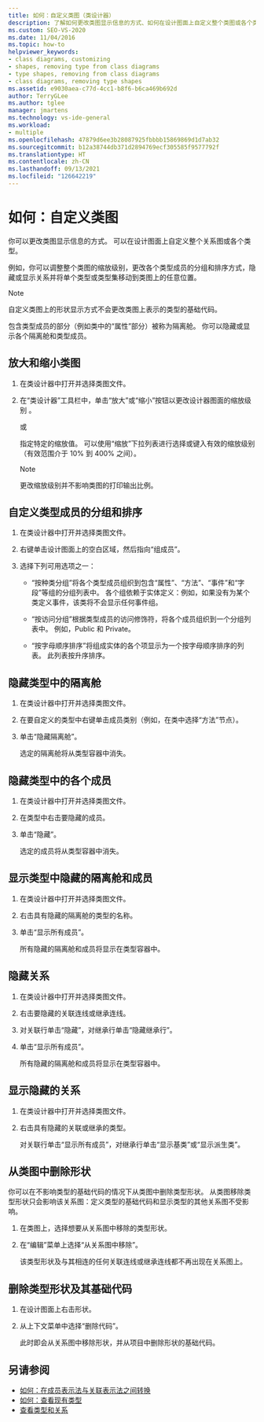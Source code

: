 ```yaml
---
title: 如何：自定义类图（类设计器）
description: 了解如何更改类图显示信息的方式、如何在设计图面上自定义整个类图或各个类型。
ms.custom: SEO-VS-2020
ms.date: 11/04/2016
ms.topic: how-to
helpviewer_keywords:
- class diagrams, customizing
- shapes, removing type from class diagrams
- type shapes, removing from class diagrams
- class diagrams, removing type shapes
ms.assetid: e9030aea-c77d-4cc1-b8f6-b6ca469b692d
author: TerryGLee
ms.author: tglee
manager: jmartens
ms.technology: vs-ide-general
ms.workload:
- multiple
ms.openlocfilehash: 47879d6ee3b28087925fbbbb15869869d1d7ab32
ms.sourcegitcommit: b12a38744db371d2894769ecf305585f9577792f
ms.translationtype: HT
ms.contentlocale: zh-CN
ms.lasthandoff: 09/13/2021
ms.locfileid: "126642219"
---
```

# <a name="how-to-customize-class-diagrams"></a>如何：自定义类图

你可以更改类图显示信息的方式。 可以在设计图面上自定义整个关系图或各个类型。

例如，你可以调整整个类图的缩放级别，更改各个类型成员的分组和排序方式，隐藏或显示关系并将单个类型或类型集移动到类图上的任意位置。

> [!NOTE]
> 自定义类图上的形状显示方式不会更改类图上表示的类型的基础代码。

包含类型成员的部分（例如类中的“属性”部分）被称为隔离舱。 你可以隐藏或显示各个隔离舱和类型成员。

## <a name="zoom-in-and-out-of-the-class-diagram"></a>放大和缩小类图

1. 在类设计器中打开并选择类图文件。

2. 在“类设计器”工具栏中，单击“放大”或“缩小”按钮以更改设计器图面的缩放级别  。

     或

     指定特定的缩放值。 可以使用“缩放”下拉列表进行选择或键入有效的缩放级别（有效范围介于 10% 到 400% 之间）。

    > [!NOTE]
    > 更改缩放级别并不影响类图的打印输出比例。

## <a name="customize-grouping-and-sorting-of-type-members"></a>自定义类型成员的分组和排序

1. 在类设计器中打开并选择类图文件。

2. 右键单击设计图面上的空白区域，然后指向“组成员”。

3. 选择下列可用选项之一：

    - “按种类分组”将各个类型成员组织到包含“属性”、“方法”、“事件”和“字段”等组的分组列表中。 各个组依赖于实体定义：例如，如果没有为某个类定义事件，该类将不会显示任何事件组。

    - “按访问分组”根据类型成员的访问修饰符，将各个成员组织到一个分组列表中。 例如，Public 和 Private。

    - “按字母顺序排序”将组成实体的各个项显示为一个按字母顺序排序的列表。 此列表按升序排序。

## <a name="hide-compartments-on-a-type"></a>隐藏类型中的隔离舱

1. 在类设计器中打开并选择类图文件。

2. 在要自定义的类型中右键单击成员类别（例如，在类中选择“方法”节点）。

3. 单击“隐藏隔离舱”。

     选定的隔离舱将从类型容器中消失。

## <a name="hide-individual-members-on-a-type"></a>隐藏类型中的各个成员

1. 在类设计器中打开并选择类图文件。

2. 在类型中右击要隐藏的成员。

3. 单击“隐藏”。

     选定的成员将从类型容器中消失。

## <a name="show-hidden-compartments-and-members-on-a-type"></a>显示类型中隐藏的隔离舱和成员

1. 在类设计器中打开并选择类图文件。

2. 右击具有隐藏的隔离舱的类型的名称。

3. 单击“显示所有成员”。

     所有隐藏的隔离舱和成员将显示在类型容器中。

## <a name="hide-relationships"></a>隐藏关系

1. 在类设计器中打开并选择类图文件。

2. 右击要隐藏的关联连线或继承连线。

3. 对关联行单击“隐藏”，对继承行单击“隐藏继承行”。

4. 单击“显示所有成员”。

     所有隐藏的隔离舱和成员将显示在类型容器中。

## <a name="show-hidden-relationships"></a>显示隐藏的关系

1. 在类设计器中打开并选择类图文件。

2. 右击具有隐藏的关联或继承的类型。

   对关联行单击“显示所有成员”，对继承行单击“显示基类”或“显示派生类”。

## <a name="remove-a-shape-from-a-class-diagram"></a>从类图中删除形状
你可以在不影响类型的基础代码的情况下从类图中删除类型形状。 从类图移除类型形状只会影响该关系图：定义类型的基础代码和显示类型的其他关系图不受影响。

1. 在类图上，选择想要从关系图中移除的类型形状。

2. 在“编辑”菜单上选择“从关系图中移除”。

     该类型形状及与其相连的任何关联连线或继承连线都不再出现在关系图上。

## <a name="delete-a-type-shape-and-its-underlying-code"></a>删除类型形状及其基础代码

1. 在设计图面上右击形状。

2. 从上下文菜单中选择“删除代码”。

     此时即会从关系图中移除形状，并从项目中删除形状的基础代码。

## <a name="see-also"></a>另请参阅

- [如何：在成员表示法与关联表示法之间转换](how-to-change-between-member-notation-and-association-notation.md)
- [如何：查看现有类型](how-to-view-existing-types.md)
- [查看类型和关系](designing-and-viewing-classes-and-types.md)
